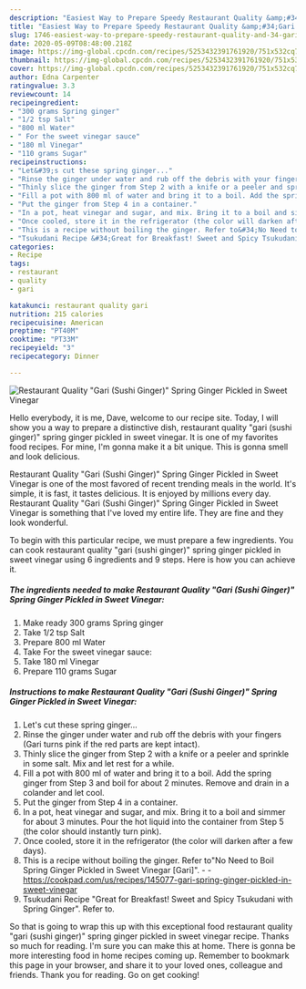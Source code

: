```yaml
---
description: "Easiest Way to Prepare Speedy Restaurant Quality &amp;#34;Gari (Sushi Ginger)&amp;#34; Spring Ginger Pickled in Sweet Vinegar"
title: "Easiest Way to Prepare Speedy Restaurant Quality &amp;#34;Gari (Sushi Ginger)&amp;#34; Spring Ginger Pickled in Sweet Vinegar"
slug: 1746-easiest-way-to-prepare-speedy-restaurant-quality-and-34-gari-sushi-ginger-and-34-spring-ginger-pickled-in-sweet-vinegar
date: 2020-05-09T08:48:00.218Z
image: https://img-global.cpcdn.com/recipes/5253432391761920/751x532cq70/restaurant-quality-gari-sushi-ginger-spring-ginger-pickled-in-sweet-vinegar-recipe-main-photo.jpg
thumbnail: https://img-global.cpcdn.com/recipes/5253432391761920/751x532cq70/restaurant-quality-gari-sushi-ginger-spring-ginger-pickled-in-sweet-vinegar-recipe-main-photo.jpg
cover: https://img-global.cpcdn.com/recipes/5253432391761920/751x532cq70/restaurant-quality-gari-sushi-ginger-spring-ginger-pickled-in-sweet-vinegar-recipe-main-photo.jpg
author: Edna Carpenter
ratingvalue: 3.3
reviewcount: 14
recipeingredient:
- "300 grams Spring ginger"
- "1/2 tsp Salt"
- "800 ml Water"
- " For the sweet vinegar sauce"
- "180 ml Vinegar"
- "110 grams Sugar"
recipeinstructions:
- "Let&#39;s cut these spring ginger..."
- "Rinse the ginger under water and rub off the debris with your fingers (Gari turns pink if the red parts are kept intact)."
- "Thinly slice the ginger from Step 2 with a knife or a peeler and sprinkle in some salt. Mix and let rest for a while."
- "Fill a pot with 800 ml of water and bring it to a boil. Add the spring ginger from Step 3 and boil for about 2 minutes. Remove and drain in a colander and let cool."
- "Put the ginger from Step 4 in a container."
- "In a pot, heat vinegar and sugar, and mix. Bring it to a boil and simmer for about 3 minutes. Pour the hot liquid into the container from Step 5 (the color should instantly turn pink)."
- "Once cooled, store it in the refrigerator (the color will darken after a few days)."
- "This is a recipe without boiling the ginger. Refer to&#34;No Need to Boil Spring Ginger Pickled in Sweet Vinegar [Gari]&#34;.  https://cookpad.com/us/recipes/145077-gari-spring-ginger-pickled-in-sweet-vinegar"
- "Tsukudani Recipe &#34;Great for Breakfast! Sweet and Spicy Tsukudani with Spring Ginger&#34;. Refer to."
categories:
- Recipe
tags:
- restaurant
- quality
- gari

katakunci: restaurant quality gari 
nutrition: 215 calories
recipecuisine: American
preptime: "PT40M"
cooktime: "PT33M"
recipeyield: "3"
recipecategory: Dinner

---
```



![Restaurant Quality &#34;Gari (Sushi Ginger)&#34; Spring Ginger Pickled in Sweet Vinegar](https://img-global.cpcdn.com/recipes/5253432391761920/751x532cq70/restaurant-quality-gari-sushi-ginger-spring-ginger-pickled-in-sweet-vinegar-recipe-main-photo.jpg)

Hello everybody, it is me, Dave, welcome to our recipe site. Today, I will show you a way to prepare a distinctive dish, restaurant quality &#34;gari (sushi ginger)&#34; spring ginger pickled in sweet vinegar. It is one of my favorites food recipes. For mine, I'm gonna make it a bit unique. This is gonna smell and look delicious.

Restaurant Quality &#34;Gari (Sushi Ginger)&#34; Spring Ginger Pickled in Sweet Vinegar is one of the most favored of recent trending meals in the world. It's simple, it is fast, it tastes delicious. It is enjoyed by millions every day. Restaurant Quality &#34;Gari (Sushi Ginger)&#34; Spring Ginger Pickled in Sweet Vinegar is something that I've loved my entire life. They are fine and they look wonderful.




To begin with this particular recipe, we must prepare a few ingredients. You can cook restaurant quality &#34;gari (sushi ginger)&#34; spring ginger pickled in sweet vinegar using 6 ingredients and 9 steps. Here is how you can achieve it.

<!--inarticleads1-->

##### The ingredients needed to make Restaurant Quality &#34;Gari (Sushi Ginger)&#34; Spring Ginger Pickled in Sweet Vinegar:

1. Make ready 300 grams Spring ginger
1. Take 1/2 tsp Salt
1. Prepare 800 ml Water
1. Take  For the sweet vinegar sauce:
1. Take 180 ml Vinegar
1. Prepare 110 grams Sugar




<!--inarticleads2-->

##### Instructions to make Restaurant Quality &#34;Gari (Sushi Ginger)&#34; Spring Ginger Pickled in Sweet Vinegar:

1. Let&#39;s cut these spring ginger...
1. Rinse the ginger under water and rub off the debris with your fingers (Gari turns pink if the red parts are kept intact).
1. Thinly slice the ginger from Step 2 with a knife or a peeler and sprinkle in some salt. Mix and let rest for a while.
1. Fill a pot with 800 ml of water and bring it to a boil. Add the spring ginger from Step 3 and boil for about 2 minutes. Remove and drain in a colander and let cool.
1. Put the ginger from Step 4 in a container.
1. In a pot, heat vinegar and sugar, and mix. Bring it to a boil and simmer for about 3 minutes. Pour the hot liquid into the container from Step 5 (the color should instantly turn pink).
1. Once cooled, store it in the refrigerator (the color will darken after a few days).
1. This is a recipe without boiling the ginger. Refer to&#34;No Need to Boil Spring Ginger Pickled in Sweet Vinegar [Gari]&#34;. -  - https://cookpad.com/us/recipes/145077-gari-spring-ginger-pickled-in-sweet-vinegar
1. Tsukudani Recipe &#34;Great for Breakfast! Sweet and Spicy Tsukudani with Spring Ginger&#34;. Refer to.




So that is going to wrap this up with this exceptional food restaurant quality &#34;gari (sushi ginger)&#34; spring ginger pickled in sweet vinegar recipe. Thanks so much for reading. I'm sure you can make this at home. There is gonna be more interesting food in home recipes coming up. Remember to bookmark this page in your browser, and share it to your loved ones, colleague and friends. Thank you for reading. Go on get cooking!
